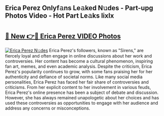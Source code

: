 ## Erica Perez Onlyf𝚊ns Le𝚊ked N𝚞des - Part-upg Photos Video - Hot Part Le𝚊ks lixlx

# <h2><a href="http://ab60117.deff.icu/?id=Erica+Perez">🔗 New 👉🔴 Erica Perez VIDEO Photos</a></h2>

[![Erica Perez N𝚞des](https://i.imgur.com/rIISA9y.gif)](http://ab60117.deff.icu/?id=Erica+Perez)
Erica Perez's followers, known as "Sirens," are fiercely loyal and often engage in online discussions about her work and controversies. Her content has become a cultural phenomenon, inspiring fan art, memes, and even academic analysis. Despite the criticism, Erica Perez's popularity continues to grow, with some fans praising her for her authenticity and defiance of societal norms. Like many social media personalities, Erica Perez has faced her fair share of controversies and criticisms. From her explicit content to her involvement in various feuds, Erica Perez's online presence has been a subject of debate and discussion. However, she has always remained unapologetic about her choices and has used these controversies as opportunities to engage with her audience and address any concerns or misconceptions.
